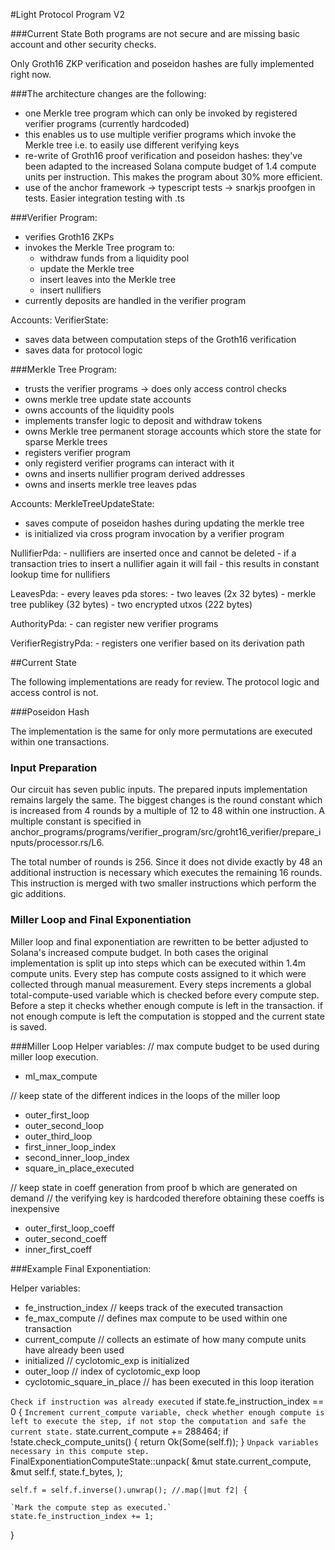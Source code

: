 #Light Protocol Program V2

###Current State
Both programs are not secure and are missing basic account and other security checks.

Only Groth16 ZKP verification and poseidon hashes are fully implemented right now.


###The architecture changes are the following:
- one Merkle tree program which can only be invoked by registered verifier programs (currently hardcoded)
- this enables us to use multiple verifier programs which invoke the Merkle tree i.e. to easily use different verifying keys
- re-write of Groth16 proof verification and poseidon hashes: they've been adapted to the
  increased Solana compute budget of 1.4 compute units per instruction. This makes the program about 30% more efficient.
- use of the anchor framework -> typescript tests -> snarkjs proofgen in tests. Easier integration testing with .ts


###Verifier Program:
- verifies Groth16 ZKPs
- invokes the Merkle Tree program to:
  - withdraw funds from a liquidity pool
  - update the Merkle tree
  - insert leaves into the Merkle tree
  - insert nullifiers
- currently deposits are handled in the verifier program

Accounts:
  VerifierState:
  - saves data between computation steps of the Groth16 verification
  - saves data for protocol logic

###Merkle Tree Program:
- trusts the verifier programs -> does only access control checks
- owns merkle tree update state accounts
- owns accounts of the liquidity pools
- implements transfer logic to deposit and withdraw tokens
- owns Merkle tree permanent storage accounts which store the state for sparse
  Merkle trees
- registers verifier program
- only registerd verifier programs can interact with it
- owns and inserts nullifier program derived addresses
- owns and inserts merkle tree leaves pdas

Accounts:
  MerkleTreeUpdateState:
  - saves compute of poseidon hashes during updating the merkle tree
  - is initialized via cross program invocation by a verifier program

  NullifierPda:
    - nullifiers are inserted once and cannot be deleted
    - if a transaction tries to insert a nullifier again it will fail
    - this results in constant lookup time for nullifiers

  LeavesPda:
    - every leaves pda stores:
      - two leaves (2x 32 bytes)
      - merkle tree publikey (32 bytes)
      - two encrypted utxos (222 bytes)

  AuthorityPda:
    - can register new verifier programs

  VerifierRegistryPda:
    - registers one verifier based on its derivation path



##Current State

The following implementations are ready for review. The protocol logic and access control is not.


###Poseidon Hash

The implementation is the same for only more permutations are executed within one transactions.

### Input Preparation

Our circuit has seven public inputs.
The prepared inputs implementation remains largely the same.
The biggest changes is the round constant which is increased from 4 rounds
by a multiple of 12 to 48 within one instruction. A multiple constant is specified in
anchor_programs/programs/verifier_program/src/groht16_verifier/prepare_inputs/processor.rs/L6.

The total number of rounds is 256. Since it does not divide exactly by 48 an additional instruction is necessary
which executes the remaining 16 rounds. This instruction is merged with two smaller instructions
which perform the gic additions.


### Miller Loop and Final Exponentiation

Miller loop and final exponentiation are rewritten to be better adjusted to
Solana's increased compute budget.
In both cases the original implementation is split up into steps which can be
executed within 1.4m compute units. Every step has compute costs assigned
to it which were collected through manual measurement.
Every steps increments a global total-compute-used variable which is checked
before every compute step. Before a step it checks whether enough compute is
left in the transaction. if not enough compute is left the computation is stopped and the current state is saved.

###Miller Loop
Helper variables:
// max compute budget to be used during miller loop execution.
- ml_max_compute

// keep state of the different indices in the loops of the miller loop
- outer_first_loop
- outer_second_loop
- outer_third_loop
- first_inner_loop_index
- second_inner_loop_index
- square_in_place_executed

// keep state in coeff generation from proof b which are generated on demand
// the verifying key is hardcoded therefore obtaining these coeffs is inexpensive
- outer_first_loop_coeff
- outer_second_coeff
- inner_first_coeff



###Example Final Exponentiation:

Helper variables:
- fe_instruction_index // keeps track of the executed transaction
- fe_max_compute      // defines max compute to be used within one transaction
- current_compute // collects an estimate of how many compute units have already been used
- initialized     // cyclotomic_exp is initialized
- outer_loop      // index of cyclotomic_exp loop
- cyclotomic_square_in_place // has been executed in this loop iteration


`Check if instruction was already executed`
if state.fe_instruction_index == 0 {
    `Increment current_compute variable,
    check whether enough compute is left to execute the step,
     if not stop the computation and safe the current state.`
    state.current_compute += 288464;
    if !state.check_compute_units() {
        return Ok(Some(self.f));
    }
    `Unpack variables necessary in this compute step.`
    FinalExponentiationComputeState::unpack(
        &mut state.current_compute,
        &mut self.f,
        state.f_bytes,
    );

    self.f = self.f.inverse().unwrap(); //.map(|mut f2| {

    `Mark the compute step as executed.`
    state.fe_instruction_index += 1;

}
